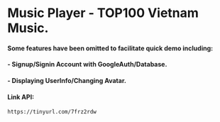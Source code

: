 # Music Player - TOP100 Vietnam Music.
#### Some features have been omitted to facilitate quick demo including:
#### - Signup/Signin Account with GoogleAuth/Database.
#### - Displaying UserInfo/Changing Avatar.
#### Link API:
`
https://tinyurl.com/7frz2rdw
`


